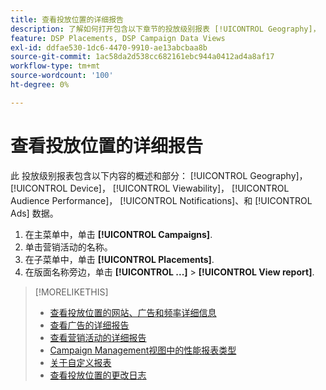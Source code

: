 ```yaml
---
title: 查看投放位置的详细报告
description: 了解如何打开包含以下章节的投放级别报表 [!UICONTROL Geography]， [!UICONTROL Device]， [!UICONTROL Viewability]， [!UICONTROL Audience Performance]， [!UICONTROL Notifications]、和 [!UICONTROL Ads] 数据。
feature: DSP Placements, DSP Campaign Data Views
exl-id: ddfae530-1dc6-4470-9910-ae13abcbaa8b
source-git-commit: 1ac58da2d538cc682161ebc944a0412ad4a8af17
workflow-type: tm+mt
source-wordcount: '100'
ht-degree: 0%

---
```


# 查看投放位置的详细报告

此 <!--legacy --> 投放级别报表包含以下内容的概述和部分： [!UICONTROL Geography]， [!UICONTROL Device]， [!UICONTROL Viewability]， [!UICONTROL Audience Performance]， [!UICONTROL Notifications]、和 [!UICONTROL Ads] 数据。

1. 在主菜单中，单击 **[!UICONTROL Campaigns]**.
1. 单击营销活动的名称。
1. 在子菜单中，单击 **[!UICONTROL Placements]**.
1. 在版面名称旁边，单击  **[!UICONTROL ...]** > **[!UICONTROL View report]**.

>[!MORELIKETHIS]
>
>* [查看投放位置的网站、广告和频率详细信息](/help/dsp/campaign-management/reports/placement-details-view.md)
>* [查看广告的详细报告](/help/dsp/campaign-management/ads/ad-view-report.md)
>* [查看营销活动的详细报告](/help/dsp/campaign-management/campaigns/campaign-view-report.md)
>* [Campaign Management视图中的性能报表类型](/help/dsp/campaign-management/reports/campaign-reports-about.md)
>* [关于自定义报表](/help/dsp/reports/report-about.md)
>* [查看投放位置的更改日志](placement-change-log.md)
